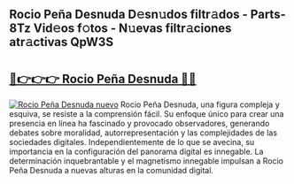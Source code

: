 ## Rocio Peña Desnuda D𝚎sn𝚞dos filtr𝚊dos - Parts-8Tz Vid𝚎os f𝚘tos - N𝚞evas filtr𝚊ciones atr𝚊ctivas QpW3S

# <h2><a href="http://mb8n3w.tromn.icu/?c=Rocio+Pe%c3%b1a+Desnuda">🔗👉👉👉 Rocio Peña Desnuda 🔗🔗</a></h2>

[![Rocio Peña Desnuda nuevo](https://i.imgur.com/pEAQMta.gif)](http://mb8n3w.tromn.icu/?c=Rocio+Pe%c3%b1a+Desnuda)
Rocio Peña Desnuda, una figura compleja y esquiva, se resiste a la comprensión fácil. Su enfoque único para crear una presencia en línea ha fascinado y provocado observadores, generando debates sobre moralidad, autorrepresentación y las complejidades de las sociedades digitales. Independientemente de lo que se avecina, su importancia en la configuración del panorama digital es innegable. La determinación inquebrantable y el magnetismo innegable impulsan a Rocio Peña Desnuda a nuevas alturas en la comunidad digital.
